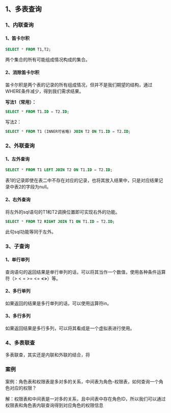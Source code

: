 ## 1、多表查询

### 1、内联查询

#### 1、笛卡尔积

~~~ sql
SELECT * FROM T1,T2;
~~~

两个集合的所有可能组成情况构成的集合。

#### 2、消除笛卡尔积

笛卡尔积是两个表的记录的所有组成情况，但并不是我们期望的结构，通过WHERE条件减少，得到我们需求结果。

**写法1（常用）：**

~~~ sql
SELECT * FROM T1.ID = T2.ID;
~~~

写法2：

~~~ sql
SELECT * FROM T1 (INNER可省略) JOIN T2 ON T1.ID = T2.ID;  
~~~



### 2、外联查询

#### 1、左外查询

~~~ sql
SELECT * FROM T1 LEFT JOIN T2 ON T1.ID = T2.ID;
~~~

表1的记录即使在表二中不存在对应的记录，也将其放入结果中，只是对应结果记录中表2的字段为null。

#### 2、右外查询

将左外的sql语句的T1和T2调换位置即可实现右外的功能。

~~~ sql
SELECT * FROM T2 RIGHT JOIN T1 ON T1.ID = T2.ID;
~~~

此句sql功能等同于左外。



### 3、子查询

#### 1、单行单列

查询语句的返回结果是单行单列的话，可以将其当作一个数值，使用各种条件运算符（> < = >= <= **<>**）等。

#### 2、多行单列

如果返回的结果是多行单列的话，可以使用运算符in。

#### 3、多行多列

如果返回结果是多行多列，可以将其看成是一个虚拟表进行使用。



### 4、多表联查

多表联查，其实还是内联和外联的结合，将



### 案例

案例：角色表和权限表是多对多的关系，中间表为角色-权限表，如何查询一个角色对应的权限？

解：权限表和中间表是一对多的关系，且中间表中存在角色ID，所以我们可以通过权限表和角色表内联查询得到对应角色的权限信息